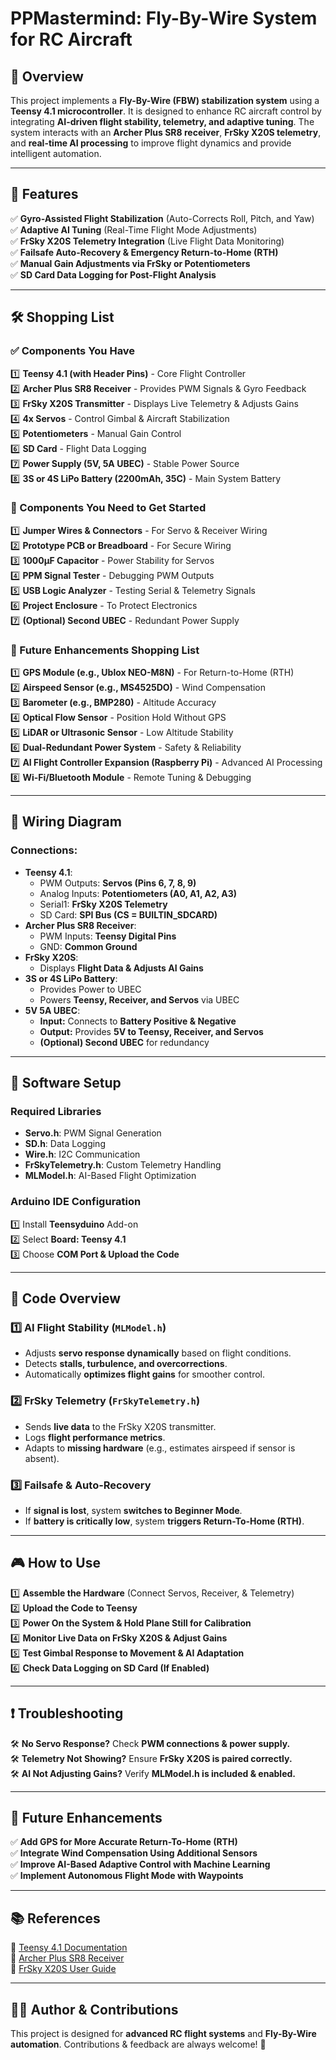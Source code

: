 # PPMastermind: Fly-By-Wire System for RC Aircraft

## 🚀 Overview
This project implements a **Fly-By-Wire (FBW) stabilization system** using a **Teensy 4.1 microcontroller**. It is designed to enhance RC aircraft control by integrating **AI-driven flight stability, telemetry, and adaptive tuning**. The system interacts with an **Archer Plus SR8 receiver**, **FrSky X20S telemetry**, and **real-time AI processing** to improve flight dynamics and provide intelligent automation.

---

## 🎯 Features
✅ **Gyro-Assisted Flight Stabilization** (Auto-Corrects Roll, Pitch, and Yaw)  
✅ **Adaptive AI Tuning** (Real-Time Flight Mode Adjustments)  
✅ **FrSky X20S Telemetry Integration** (Live Flight Data Monitoring)  
✅ **Failsafe Auto-Recovery & Emergency Return-to-Home (RTH)**  
✅ **Manual Gain Adjustments via FrSky or Potentiometers**  
✅ **SD Card Data Logging for Post-Flight Analysis**  

---

## 🛠️ Shopping List
### **✅ Components You Have**
1️⃣ **Teensy 4.1 (with Header Pins)** - Core Flight Controller  
2️⃣ **Archer Plus SR8 Receiver** - Provides PWM Signals & Gyro Feedback  
3️⃣ **FrSky X20S Transmitter** - Displays Live Telemetry & Adjusts Gains  
4️⃣ **4x Servos** - Control Gimbal & Aircraft Stabilization  
5️⃣ **Potentiometers** - Manual Gain Control  
6️⃣ **SD Card** - Flight Data Logging  
7️⃣ **Power Supply (5V, 5A UBEC)** - Stable Power Source  
8️⃣ **3S or 4S LiPo Battery (2200mAh, 35C)** - Main System Battery  

### **📌 Components You Need to Get Started**
1️⃣ **Jumper Wires & Connectors** - For Servo & Receiver Wiring  
2️⃣ **Prototype PCB or Breadboard** - For Secure Wiring  
3️⃣ **1000µF Capacitor** - Power Stability for Servos  
4️⃣ **PPM Signal Tester** - Debugging PWM Outputs  
5️⃣ **USB Logic Analyzer** - Testing Serial & Telemetry Signals  
6️⃣ **Project Enclosure** - To Protect Electronics  
7️⃣ **(Optional) Second UBEC** - Redundant Power Supply  

### **🔮 Future Enhancements Shopping List**
1️⃣ **GPS Module (e.g., Ublox NEO-M8N)** - For Return-to-Home (RTH)  
2️⃣ **Airspeed Sensor (e.g., MS4525DO)** - Wind Compensation  
3️⃣ **Barometer (e.g., BMP280)** - Altitude Accuracy  
4️⃣ **Optical Flow Sensor** - Position Hold Without GPS  
5️⃣ **LiDAR or Ultrasonic Sensor** - Low Altitude Stability  
6️⃣ **Dual-Redundant Power System** - Safety & Reliability  
7️⃣ **AI Flight Controller Expansion (Raspberry Pi)** - Advanced AI Processing  
8️⃣ **Wi-Fi/Bluetooth Module** - Remote Tuning & Debugging  

---

## 🔌 Wiring Diagram
### **Connections:**
- **Teensy 4.1**:
  - PWM Outputs: **Servos (Pins 6, 7, 8, 9)**
  - Analog Inputs: **Potentiometers (A0, A1, A2, A3)**
  - Serial1: **FrSky X20S Telemetry**
  - SD Card: **SPI Bus (CS = BUILTIN_SDCARD)**
- **Archer Plus SR8 Receiver**:
  - PWM Inputs: **Teensy Digital Pins**
  - GND: **Common Ground**
- **FrSky X20S**:
  - Displays **Flight Data & Adjusts AI Gains**
- **3S or 4S LiPo Battery**:
  - Provides Power to UBEC
  - Powers **Teensy, Receiver, and Servos** via UBEC  
- **5V 5A UBEC**:
  - **Input:** Connects to **Battery Positive & Negative**  
  - **Output:** Provides **5V to Teensy, Receiver, and Servos**  
  - **(Optional) Second UBEC** for redundancy  

---

## 💾 Software Setup
### **Required Libraries**
- **Servo.h**: PWM Signal Generation  
- **SD.h**: Data Logging  
- **Wire.h**: I2C Communication  
- **FrSkyTelemetry.h**: Custom Telemetry Handling  
- **MLModel.h**: AI-Based Flight Optimization  

### **Arduino IDE Configuration**
1️⃣ Install **Teensyduino** Add-on  
2️⃣ Select **Board: Teensy 4.1**  
3️⃣ Choose **COM Port & Upload the Code**  

---

## 📜 Code Overview
### **1️⃣ AI Flight Stability (`MLModel.h`)**
- Adjusts **servo response dynamically** based on flight conditions.
- Detects **stalls, turbulence, and overcorrections**.
- Automatically **optimizes flight gains** for smoother control.

### **2️⃣ FrSky Telemetry (`FrSkyTelemetry.h`)**
- Sends **live data** to the FrSky X20S transmitter.
- Logs **flight performance metrics**.
- Adapts to **missing hardware** (e.g., estimates airspeed if sensor is absent).

### **3️⃣ Failsafe & Auto-Recovery**
- If **signal is lost**, system **switches to Beginner Mode**.
- If **battery is critically low**, system **triggers Return-To-Home (RTH)**.

---

## 🎮 How to Use
1️⃣ **Assemble the Hardware** (Connect Servos, Receiver, & Telemetry)  
2️⃣ **Upload the Code to Teensy**  
3️⃣ **Power On the System & Hold Plane Still for Calibration**  
4️⃣ **Monitor Live Data on FrSky X20S & Adjust Gains**  
5️⃣ **Test Gimbal Response to Movement & AI Adaptation**  
6️⃣ **Check Data Logging on SD Card (If Enabled)**  

---

## ❗ Troubleshooting
🛠️ **No Servo Response?** Check **PWM connections & power supply.**  
🛠️ **Telemetry Not Showing?** Ensure **FrSky X20S is paired correctly.**  
🛠️ **AI Not Adjusting Gains?** Verify **MLModel.h is included & enabled.**  

---

## 🚀 Future Enhancements
✅ **Add GPS for More Accurate Return-To-Home (RTH)**  
✅ **Integrate Wind Compensation Using Additional Sensors**  
✅ **Improve AI-Based Adaptive Control with Machine Learning**  
✅ **Implement Autonomous Flight Mode with Waypoints**  

---

## 📚 References
📌 [Teensy 4.1 Documentation](https://www.pjrc.com/teensy/)  
📌 [Archer Plus SR8 Receiver](https://www.frsky-rc.com/archer-plus-sr8/)  
📌 [FrSky X20S User Guide](https://www.frsky-rc.com/product/tandem-x20s/)  

---

## 👨‍💻 Author & Contributions
This project is designed for **advanced RC flight systems** and **Fly-By-Wire automation**. Contributions & feedback are always welcome! 🚀
